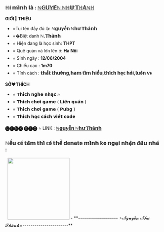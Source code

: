 ### ℍ𝕚 𝕞𝕚̀𝕟𝕙 𝕝𝕒̀ : [ℕ𝔾𝕌𝕐𝔼̂̃ℕ ℕℍ𝕌̛ 𝕋ℍ𝔸̀ℕℍ](https://github.com/kocoten123)
 
 **GIỚI👏 THIỆU**
- ⭐Tui tên đầy đủ là: **ℕ𝕘𝕦𝕪𝕖̂̃𝕟 ℕ𝕙𝕦̛ 𝕋𝕙𝕒̀𝕟𝕙**
- ⭐�Biệt danh **ℕ.𝕋𝕙𝕒̀𝕟𝕙**
- ⭐ Hiện đang là học sinh: **THPT**
- ⭐ Quê quán và lớn lên ở: **Hà Nội**
- ⭐ Sinh ngày : **12/06/2004**
- ⭐ Chiều cao : **1m70**
- ⭐ Tính cách : **𝕥𝕙𝕒̂́𝕥 𝕥𝕙𝕦̛𝕠̛̀𝕟𝕘,𝕙𝕒𝕞 𝕥𝕚̀𝕞 𝕙𝕚𝕖̂̉𝕦,𝕥𝕙𝕚́𝕔𝕙 𝕙𝕠̣𝕔 𝕙𝕠̉𝕚,𝕝𝕦𝕠̂𝕟 𝕧𝕧**

**SỞ❤️THÍCH**

- ⭐ 𝗧𝗵𝗶́𝗰𝗵 𝗻𝗴𝗵𝗲 𝗻𝗵𝗮̣𝗰 🎶
- ⭐ 𝗧𝗵𝗶́𝗰𝗵 𝗰𝗵𝗼̛𝗶 𝗴𝗮𝗺𝗲 ( 𝗟𝗶𝗲̂𝗻 𝗾𝘂𝗮̂𝗻 )
- ⭐ 𝗧𝗵𝗶́𝗰𝗵 𝗰𝗵𝗼̛𝗶 𝗴𝗮𝗺𝗲 (  𝗣𝘂𝗯𝗴 )
- ⭐ 𝗧𝗵𝗶́𝗰𝗵 𝗵𝗼̣𝗰 𝗰𝗮́𝗰𝗵 𝘃𝗶𝗲̂́𝘁 𝗰𝗼𝗱𝗲 


**🅛🅘🅝🅚 🅑🅘🅞** 
 ⭐ LINK : **[ℕ𝕘𝕦𝕪𝕖̂̃𝕟 ℕ𝕙𝕦̛ 𝕋𝕙𝕒̀𝕟𝕙](http://nhuthanhdz.bio.link)**
 ### ℕ𝕖̂́𝕦 𝕔𝕠́ 𝕥𝕒̂𝕞 𝕥𝕙𝕚̀ 𝕔𝕠́ 𝕥𝕙𝕖̂̉ 𝕕𝕠𝕟𝕒𝕥𝕖 𝕞𝕚̀𝕟𝕙 𝕜𝕠 𝕟𝕘𝕒̣𝕚 𝕟𝕙𝕒̣̂𝕟 đ𝕒̂𝕦 𝕟𝕙𝕒́ :
<p> &nbsp; <a href="https://i.postimg.cc/Wzcrzy50/z3539324052655-de5845a80c9f6f0f94b3278e86a1821a.jpg"target="_blank" rel="noopener noreferrer"><img src="https://i.postimg.cc/Wzcrzy50/z3539324052655-de5845a80c9f6f0f94b3278e86a1821a.jpg"  width="200" /></a>
- **-------------------- ⭐𝓝𝓰𝓾𝔂𝓮̂̃𝓷 𝓝𝓱𝓾̛ 𝓣𝓱𝓪̀𝓷𝓱⭐-----------------------**
